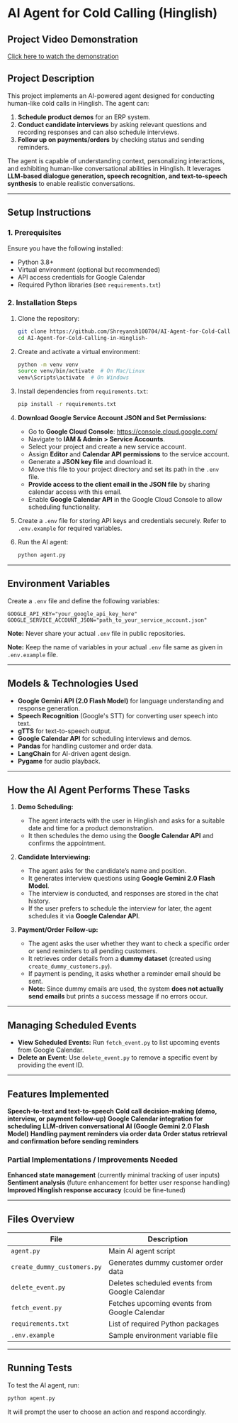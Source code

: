 # AI Agent for Cold Calling (Hinglish)

## Project Video Demonstration
[Click here to watch the demonstration](https://drive.google.com/drive/u/3/folders/1ogZ8DDodtiJscg1Yd4ttCqVLefEDaLrT)

## Project Description
This project implements an AI-powered agent designed for conducting human-like cold calls in Hinglish. The agent can:
1. **Schedule product demos** for an ERP system.
2. **Conduct candidate interviews** by asking relevant questions and recording responses and can also schedule interviews.
3. **Follow up on payments/orders** by checking status and sending reminders.

The agent is capable of understanding context, personalizing interactions, and exhibiting human-like conversational abilities in Hinglish. It leverages **LLM-based dialogue generation, speech recognition, and text-to-speech synthesis** to enable realistic conversations.

---
## Setup Instructions
### 1. Prerequisites
Ensure you have the following installed:
- Python 3.8+
- Virtual environment (optional but recommended)
- API access credentials for Google Calendar
- Required Python libraries (see `requirements.txt`)

### 2. Installation Steps
1. Clone the repository:
   ```bash
   git clone https://github.com/Shreyansh100704/AI-Agent-for-Cold-Calling-in-Hinglish-.git
   cd AI-Agent-for-Cold-Calling-in-Hinglish-
   ```
2. Create and activate a virtual environment:
   ```bash
   python -m venv venv
   source venv/bin/activate  # On Mac/Linux
   venv\Scripts\activate  # On Windows
   ```
3. Install dependencies from `requirements.txt`:
   ```bash
   pip install -r requirements.txt
   ```
4. **Download Google Service Account JSON and Set Permissions:**
   - Go to **Google Cloud Console**: https://console.cloud.google.com/
   - Navigate to **IAM & Admin > Service Accounts**.
   - Select your project and create a new service account.
   - Assign **Editor** and **Calendar API permissions** to the service account.
   - Generate a **JSON key file** and download it.
   - Move this file to your project directory and set its path in the `.env` file.
   - **Provide access to the client email in the JSON file** by sharing calendar access with this email.
   - Enable **Google Calendar API** in the Google Cloud Console to allow scheduling functionality.

5. Create a `.env` file for storing API keys and credentials securely. Refer to `.env.example` for required variables.
6. Run the AI agent:
   ```bash
   python agent.py
   ```

---
## Environment Variables
Create a `.env` file and define the following variables:
```
GOOGLE_API_KEY="your_google_api_key_here"
GOOGLE_SERVICE_ACCOUNT_JSON="path_to_your_service_account.json"
```
**Note:** Never share your actual `.env` file in public repositories.

**Note:** Keep the name of variables in your actual `.env` file same as given in `.env.example` file.

---
## Models & Technologies Used
- **Google Gemini API (2.0 Flash Model)** for language understanding and response generation.
- **Speech Recognition** (Google's STT) for converting user speech into text.
- **gTTS** for text-to-speech output.
- **Google Calendar API** for scheduling interviews and demos.
- **Pandas** for handling customer and order data.
- **LangChain** for AI-driven agent design.
- **Pygame** for audio playback.

---
## How the AI Agent Performs These Tasks
1. **Demo Scheduling:**
   - The agent interacts with the user in Hinglish and asks for a suitable date and time for a product demonstration.
   - It then schedules the demo using the **Google Calendar API** and confirms the appointment.

2. **Candidate Interviewing:**
   - The agent asks for the candidate’s name and position.
   - It generates interview questions using **Google Gemini 2.0 Flash Model**.
   - The interview is conducted, and responses are stored in the chat history.
   - If the user prefers to schedule the interview for later, the agent schedules it via **Google Calendar API**.

3. **Payment/Order Follow-up:**
   - The agent asks the user whether they want to check a specific order or send reminders to all pending customers.
   - It retrieves order details from a **dummy dataset** (created using `create_dummy_customers.py`).
   - If payment is pending, it asks whether a reminder email should be sent.
   - **Note:** Since dummy emails are used, the system **does not actually send emails** but prints a success message if no errors occur.

---
## Managing Scheduled Events
- **View Scheduled Events:** Run `fetch_event.py` to list upcoming events from Google Calendar.
- **Delete an Event:** Use `delete_event.py` to remove a specific event by providing the event ID.

---
## Features Implemented
 **Speech-to-text and text-to-speech**
 **Cold call decision-making (demo, interview, or payment follow-up)**
 **Google Calendar integration for scheduling**
 **LLM-driven conversational AI (Google Gemini 2.0 Flash Model)**
 **Handling payment reminders via order data**
 **Order status retrieval and confirmation before sending reminders**

### Partial Implementations / Improvements Needed
 **Enhanced state management** (currently minimal tracking of user inputs)
 **Sentiment analysis** (future enhancement for better user response handling)
 **Improved Hinglish response accuracy** (could be fine-tuned)

---
## Files Overview
| File | Description |
|------|------------|
| `agent.py` | Main AI agent script |
| `create_dummy_customers.py` | Generates dummy customer order data |
| `delete_event.py` | Deletes scheduled events from Google Calendar |
| `fetch_event.py` | Fetches upcoming events from Google Calendar |
| `requirements.txt` | List of required Python packages |
| `.env.example` | Sample environment variable file |

---
## Running Tests
To test the AI agent, run:
```bash
python agent.py
```
It will prompt the user to choose an action and respond accordingly.



